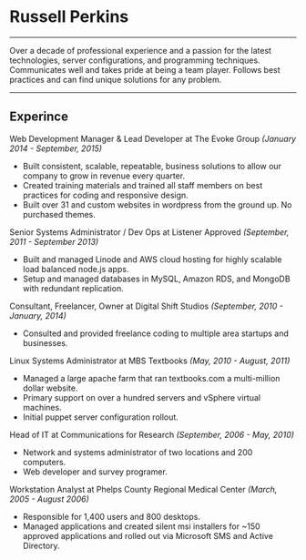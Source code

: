 # Russell Perkins
***
Over a decade of professional experience and a passion for the latest technologies, server configurations, and programming techniques. Communicates well and takes pride at being a team player. Follows best practices and can find unique solutions for any problem. 

***
## Experince

Web Development Manager & Lead Developer at The Evoke Group _(January 2014 - September, 2015)_
- Built consistent, scalable, repeatable, business solutions to allow our company to grow in revenue every quarter.
- Created training materials and trained all staff members on best practices for coding and responsive design.
- Built over 31 and custom websites in wordpress from the ground up. No purchased themes.

Senior Systems Administrator / Dev Ops at Listener Approved _(September, 2011 - September 2013)_
- Built and managed Linode and AWS cloud hosting for highly scalable load balanced node.js apps.
- Setup and managed databases in MySQL, Amazon RDS, and MongoDB with redundant replication.

Consultant, Freelancer, Owner at Digital Shift Studios _(September, 2010 - January, 2014)_
- Consulted and provided freelance coding to multiple area startups and businesses.

Linux Systems Administrator at MBS Textbooks _(May, 2010 - August, 2011)_
- Managed a large apache farm that ran textbooks.com a multi-million dollar website.
- Primary support on over a hundred servers and vSphere virtual machines.
- Initial puppet server configuration rollout.

Head of IT at Communications for Research _(September, 2006 - May, 2010)_
- Network and systems administrator of two locations and 200 computers.
- Web developer and survey programer.

Workstation Analyst at Phelps County Regional Medical Center _(March, 2005 - August 2006)_
- Responsible for 1,400 users and 800 desktops.
- Managed applications and created silent msi installers for ~150 approved applications and rolled out via Microsoft SMS and Active Directory.
